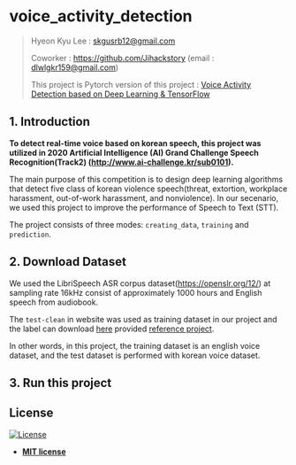 # voice_activity_detection
>Hyeon Kyu Lee : skgusrb12@gmail.com
>
>Coworker : https://github.com/Jihackstory (email : dlwlgkr159@gmail.com)
>
>This project is Pytorch version of this project : [Voice Activity Detection based on Deep Learning & TensorFlow](https://github.com/filippogiruzzi/voice_activity_detection)

## 1. Introduction

**To detect real-time voice based on korean speech, this project was utilized in 2020 Artificial Intelligence (AI) Grand Challenge Speech Recognition(Track2) (http://www.ai-challenge.kr/sub0101).**

The main purpose of this competition is to design deep learning algorithms that detect five class of korean violence speech(threat, extortion, workplace harassment, out-of-work harassment, and nonviolence). 
In our secenario, we used this project to improve the performance of Speech to Text (STT). 

The project consists of three modes: `creating_data`, `training` and `prediction`.

## 2. Download Dataset

We used the LibriSpeech ASR corpus dataset(https://openslr.org/12/) at sampling rate 16kHz consist of approximately 1000 hours and English speech from audiobook.

The `test-clean` in website was used as training dataset in our project and the label can download [here](https://drive.google.com/drive/folders/1ZPQ6wnMhHeE7XP5dqpAEmBAryFzESlin) provided [reference project](https://github.com/filippogiruzzi/voice_activity_detection).

In other words, in this project, the training dataset is an english voice dataset, and the test dataset is performed with korean voice dataset. 

## 3. Run this project


## License

[![License](http://img.shields.io/:license-mit-blue.svg?style=flat-square)](http://badges.mit-license.org)

- **[MIT license](http://opensource.org/licenses/mit-license.php)**

